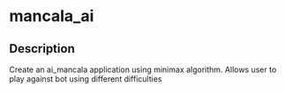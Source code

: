 # mancala_ai

## Description
Create an ai_mancala application using minimax algorithm.
Allows user to play against bot using different difficulties
